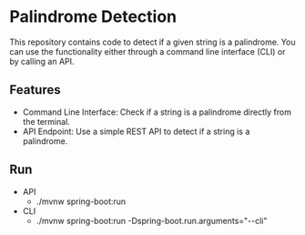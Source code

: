 # Palindrome Detection

This repository contains code to detect if a given string is a palindrome. You can use the functionality either through a command line interface (CLI) or by calling an API.

## Features

- Command Line Interface: Check if a string is a palindrome directly from the terminal.
- API Endpoint: Use a simple REST API to detect if a string is a palindrome.

## Run
- API
  - ./mvnw spring-boot:run
- CLI
  - ./mvnw spring-boot:run -Dspring-boot.run.arguments="--cli"
